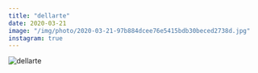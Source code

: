 ```yaml
---
title: "dellarte"
date: 2020-03-21
image: "/img/photo/2020-03-21-97b884dcee76e5415bdb30beced2738d.jpg"
instagram: true
---
```


![dellarte](/img/photo/2020-03-21-97b884dcee76e5415bdb30beced2738d.jpg)
